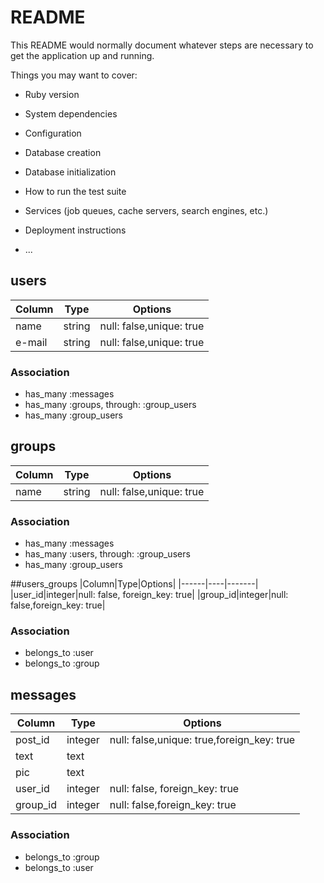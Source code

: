 # README

This README would normally document whatever steps are necessary to get the
application up and running.

Things you may want to cover:

* Ruby version

* System dependencies

* Configuration

* Database creation

* Database initialization

* How to run the test suite

* Services (job queues, cache servers, search engines, etc.)

* Deployment instructions

* ...
## users
|Column|Type|Options|
|------|----|-------|
|name|string|null: false,unique: true|
|e-mail|string|null: false,unique: true|

### Association
- has_many :messages
- has_many :groups, through: :group_users
- has_many :group_users



## groups
|Column|Type|Options|
|------|----|-------|
|name|string|null: false,unique: true|

### Association
- has_many :messages
- has_many :users, through: :group_users
- has_many :group_users



##users_groups
|Column|Type|Options|
|------|----|-------|
|user_id|integer|null: false, foreign_key: true|
|group_id|integer|null: false,foreign_key: true|

### Association
- belongs_to :user
- belongs_to :group



## messages
|Column|Type|Options|
|------|----|-------|
|post_id|integer|null: false,unique: true,foreign_key: true|
|text|text||
|pic|text||
|user_id|integer|null: false, foreign_key: true|
|group_id|integer|null: false,foreign_key: true|

### Association
- belongs_to :group
- belongs_to :user






